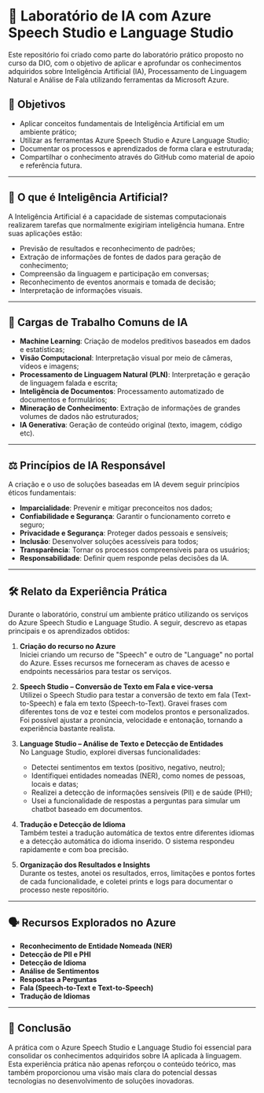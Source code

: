 # 🧠 Laboratório de IA com Azure Speech Studio e Language Studio

Este repositório foi criado como parte do laboratório prático proposto no curso da DIO, com o objetivo de aplicar e aprofundar os conhecimentos adquiridos sobre Inteligência Artificial (IA), Processamento de Linguagem Natural e Análise de Fala utilizando ferramentas da Microsoft Azure.

## 🎯 Objetivos

- Aplicar conceitos fundamentais de Inteligência Artificial em um ambiente prático;
- Utilizar as ferramentas Azure Speech Studio e Azure Language Studio;
- Documentar os processos e aprendizados de forma clara e estruturada;
- Compartilhar o conhecimento através do GitHub como material de apoio e referência futura.

---

## 🤖 O que é Inteligência Artificial?

A Inteligência Artificial é a capacidade de sistemas computacionais realizarem tarefas que normalmente exigiriam inteligência humana. Entre suas aplicações estão:

- Previsão de resultados e reconhecimento de padrões;
- Extração de informações de fontes de dados para geração de conhecimento;
- Compreensão da linguagem e participação em conversas;
- Reconhecimento de eventos anormais e tomada de decisão;
- Interpretação de informações visuais.

---

## 🧩 Cargas de Trabalho Comuns de IA

- **Machine Learning**: Criação de modelos preditivos baseados em dados e estatísticas;
- **Visão Computacional**: Interpretação visual por meio de câmeras, vídeos e imagens;
- **Processamento de Linguagem Natural (PLN)**: Interpretação e geração de linguagem falada e escrita;
- **Inteligência de Documentos**: Processamento automatizado de documentos e formulários;
- **Mineração de Conhecimento**: Extração de informações de grandes volumes de dados não estruturados;
- **IA Generativa**: Geração de conteúdo original (texto, imagem, código etc).

---

## ⚖️ Princípios de IA Responsável

A criação e o uso de soluções baseadas em IA devem seguir princípios éticos fundamentais:

- **Imparcialidade**: Prevenir e mitigar preconceitos nos dados;
- **Confiabilidade e Segurança**: Garantir o funcionamento correto e seguro;
- **Privacidade e Segurança**: Proteger dados pessoais e sensíveis;
- **Inclusão**: Desenvolver soluções acessíveis para todos;
- **Transparência**: Tornar os processos compreensíveis para os usuários;
- **Responsabilidade**: Definir quem responde pelas decisões da IA.

---

## 🛠️ Relato da Experiência Prática

Durante o laboratório, construí um ambiente prático utilizando os serviços do Azure Speech Studio e Language Studio. A seguir, descrevo as etapas principais e os aprendizados obtidos:

1. **Criação do recurso no Azure**  
   Iniciei criando um recurso de "Speech" e outro de "Language" no portal do Azure. Esses recursos me forneceram as chaves de acesso e endpoints necessários para testar os serviços.

2. **Speech Studio – Conversão de Texto em Fala e vice-versa**  
   Utilizei o Speech Studio para testar a conversão de texto em fala (Text-to-Speech) e fala em texto (Speech-to-Text). Gravei frases com diferentes tons de voz e testei com modelos prontos e personalizados. Foi possível ajustar a pronúncia, velocidade e entonação, tornando a experiência bastante realista.

3. **Language Studio – Análise de Texto e Detecção de Entidades**  
   No Language Studio, explorei diversas funcionalidades:
   - Detectei sentimentos em textos (positivo, negativo, neutro);
   - Identifiquei entidades nomeadas (NER), como nomes de pessoas, locais e datas;
   - Realizei a detecção de informações sensíveis (PII) e de saúde (PHI);
   - Usei a funcionalidade de respostas a perguntas para simular um chatbot baseado em documentos.

4. **Tradução e Detecção de Idioma**  
   Também testei a tradução automática de textos entre diferentes idiomas e a detecção automática do idioma inserido. O sistema respondeu rapidamente e com boa precisão.

5. **Organização dos Resultados e Insights**  
   Durante os testes, anotei os resultados, erros, limitações e pontos fortes de cada funcionalidade, e coletei prints e logs para documentar o processo neste repositório.

---

## 🗣️ Recursos Explorados no Azure

- **Reconhecimento de Entidade Nomeada (NER)**
- **Detecção de PII e PHI**
- **Detecção de Idioma**
- **Análise de Sentimentos**
- **Respostas a Perguntas**
- **Fala (Speech-to-Text e Text-to-Speech)**
- **Tradução de Idiomas**

---

## 📝 Conclusão

A prática com o Azure Speech Studio e Language Studio foi essencial para consolidar os conhecimentos adquiridos sobre IA aplicada à linguagem. Esta experiência prática não apenas reforçou o conteúdo teórico, mas também proporcionou uma visão mais clara do potencial dessas tecnologias no desenvolvimento de soluções inovadoras.
